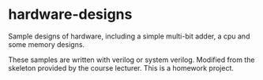 # hardware-designs
Sample designs of hardware, including a simple multi-bit adder, a cpu and some memory designs.

These samples are written with verilog or system verilog. Modified from the skeleton provided by the course lecturer. This is a homework project.
